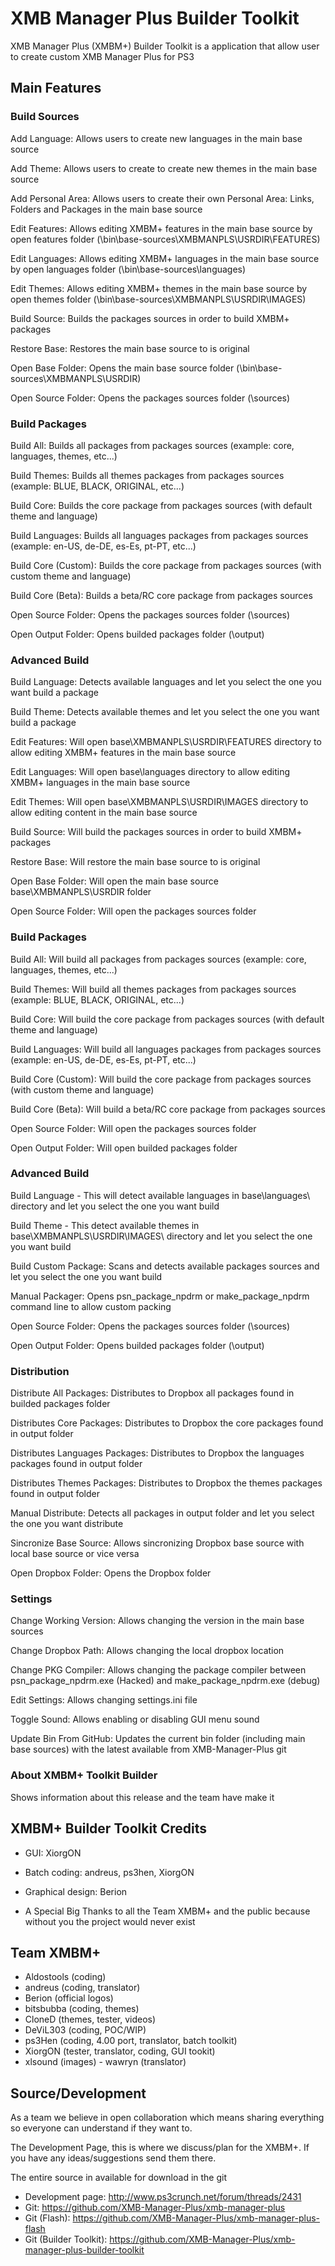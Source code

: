 XMB Manager Plus Builder Toolkit
=================================

XMB Manager Plus (XMBM+) Builder Toolkit is a application that allow user to create custom XMB Manager Plus for PS3

## Main Features

### Build Sources

Add Language: Allows users to create new languages in the main base source

Add Theme: Allows users to create to create new themes in the main base source

Add Personal Area: Allows users to create their own Personal Area: Links, Folders and Packages in the main base source

Edit Features: Allows editing XMBM+ features in the main base source by open features folder (\bin\base-sources\XMBMANPLS\USRDIR\FEATURES)

Edit Languages: Allows editing XMBM+ languages in the main base source by open languages folder (\bin\base-sources\languages)

Edit Themes: Allows editing XMBM+ themes in the main base source by open themes folder (\bin\base-sources\XMBMANPLS\USRDIR\IMAGES)

Build Source: Builds the packages sources in order to build XMBM+ packages

Restore Base: Restores the main base source to is original

Open Base Folder: Opens the main base source folder (\bin\base-sources\XMBMANPLS\USRDIR)

Open Source Folder: Opens the packages sources folder (\sources)

### Build Packages

Build All: Builds all packages from packages sources (example: core, languages, themes, etc...)

Build Themes: Builds all themes packages from packages sources (example: BLUE, BLACK, ORIGINAL, etc...)

Build Core: Builds the core package from packages sources (with default theme and language)

Build Languages: Builds all languages packages from packages sources (example: en-US, de-DE, es-Es, pt-PT, etc...)

Build Core (Custom): Builds the core package from packages sources (with custom theme and language)

Build Core (Beta): Builds a beta/RC core package from packages sources

Open Source Folder: Opens the packages sources folder (\sources)

Open Output Folder: Opens builded packages folder (\output)

### Advanced Build

Build Language: Detects available languages and let you select the one you want build a package

Build Theme: Detects available themes and let you select the one you want build a package

Edit Features: Will open base\XMBMANPLS\USRDIR\FEATURES directory to allow editing XMBM+ features in the main base source

Edit Languages: Will open base\languages directory to allow editing XMBM+ languages in the main base source

Edit Themes: Will open base\XMBMANPLS\USRDIR\IMAGES directory to allow editing content in the main base source

Build Source: Will build the packages sources in order to build XMBM+ packages

Restore Base: Will restore the main base source to is original

Open Base Folder: Will open the main base source base\XMBMANPLS\USRDIR folder

Open Source Folder: Will open the packages sources folder

### Build Packages

Build All: Will build all packages from packages sources (example: core, languages, themes, etc...)

Build Themes: Will build all themes packages from packages sources (example: BLUE, BLACK, ORIGINAL, etc...)

Build Core: Will build the core package from packages sources (with default theme and language)

Build Languages: Will build all languages packages from packages sources (example: en-US, de-DE, es-Es, pt-PT, etc...)

Build Core (Custom): Will build the core package from packages sources (with custom theme and language)

Build Core (Beta): Will build a beta/RC core package from packages sources

Open Source Folder: Will open the packages sources folder

Open Output Folder: Will open builded packages folder

### Advanced Build

Build Language - This will detect available languages in base\languages\ directory and let you select the one you want build

Build Theme - This detect available themes in base\XMBMANPLS\USRDIR\IMAGES\ directory and let you select the one you want build

Build Custom Package: Scans and detects available packages sources and let you select the one you want build

Manual Packager: Opens psn_package_npdrm or make_package_npdrm command line to allow custom packing

Open Source Folder: Opens the packages sources folder (\sources)

Open Output Folder: Opens builded packages folder (\output)


### Distribution

Distribute All Packages: Distributes to Dropbox all packages found in builded packages folder

Distributes Core Packages: Distributes to Dropbox the core packages found in output folder

Distributes Languages Packages: Distributes to Dropbox the languages packages found in output folder

Distributes Themes Packages: Distributes to Dropbox the themes packages found in output folder

Manual Distribute: Detects all packages in output folder and let you select the one you want distribute

Sincronize Base Source: Allows sincronizing Dropbox base source with local base source or vice versa

Open Dropbox Folder: Opens the Dropbox folder


### Settings

Change Working Version: Allows changing the version in the main base sources

Change Dropbox Path: Allows changing the local dropbox location

Change PKG Compiler: Allows changing the package compiler between psn_package_npdrm.exe (Hacked) and make_package_npdrm.exe (debug)

Edit Settings: Allows changing settings.ini file

Toggle Sound: Allows enabling or disabling GUI menu sound

Update Bin From GitHub: Updates the current bin folder (including main base sources) with the latest available from XMB-Manager-Plus git

### About XMBM+ Toolkit Builder

Shows information about this release and the team have make it

## XMBM+ Builder Toolkit Credits

-  GUI: XiorgON
-  Batch coding: andreus, ps3hen, XiorgON
-  Graphical design: Berion

-  A Special Big Thanks to all the Team XMBM+ and the public because without you the project would never exist

## Team XMBM+

-  Aldostools (coding)
-  andreus (coding, translator)
-  Berion (official logos)
-  bitsbubba (coding, themes)
-  CloneD (themes, tester, videos)
-  DeViL303 (coding, POC/WIP)
-  ps3Hen (coding, 4.00 port, translator, batch toolkit)
-  XiorgON (tester, translator, coding, GUI tookit)
-  xlsound (images) -  wawryn (translator)

## Source/Development

As a team we believe in open collaboration which means sharing everything so everyone can understand if they want to.

The Development Page, this is where we discuss/plan for the XMBM+. If you have any ideas/suggestions send them there.

The entire source in available for download in the git

-  Development page: http://www.ps3crunch.net/forum/threads/2431
-  Git: https://github.com/XMB-Manager-Plus/xmb-manager-plus
-  Git (Flash): https://github.com/XMB-Manager-Plus/xmb-manager-plus-flash
-  Git (Builder Toolkit): https://github.com/XMB-Manager-Plus/xmb-manager-plus-builder-toolkit
